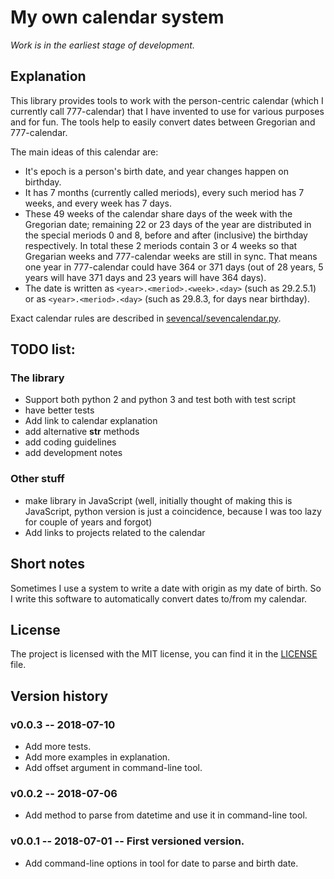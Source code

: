 # My own calendar system

*Work is in the earliest stage of development.*

## Explanation

This library provides tools to work with the person-centric calendar (which I currently call 777-calendar) that I have invented to use for various purposes and for fun.  The tools help to easily convert dates between Gregorian and 777-calendar.

The main ideas of this calendar are:
 * It's epoch is a person's birth date, and year changes happen on birthday.
 * It has 7 months (currently called meriods), every such meriod has 7 weeks, and every week has 7 days.
 * These 49 weeks of the calendar share days of the week with the Gregorian date;  remaining 22 or 23 days of the year are distributed in the special meriods 0 and 8, before and after (inclusive) the birthday respectively.  In total these 2 meriods contain 3 or 4 weeks so that Gregarian weeks and 777-calendar weeks are still in sync.  That means one year in 777-calendar could have 364 or 371 days (out of 28 years, 5 years will have 371 days and 23 years will have 364 days).
 * The date is written as `<year>.<meriod>.<week>.<day>` (such as 29.2.5.1) or as `<year>.<meriod>.<day>` (such as 29.8.3, for days near birthday).

Exact calendar rules are described in [sevencal/sevencalendar.py](sevencal/sevencalendar.py).

## TODO list:
### The library
 * Support both python 2 and python 3 and test both with test script
 * have better tests
 * Add link to calendar explanation
 * add alternative __str__ methods
 * add coding guidelines
 * add development notes

### Other stuff
 * make library in JavaScript (well, initially thought of making this is JavaScript, python version is just a coincidence, because I was too lazy for couple of years and forgot)
 * Add links to projects related to the calendar

## Short notes

Sometimes I use a system to write a date with origin as my date of birth.  So I write this software to automatically convert dates to/from my calendar.

## License

The project is licensed with the MIT license, you can find it in the [LICENSE](LICENSE) file.

## Version history

### v0.0.3 -- 2018-07-10
 * Add more tests.
 * Add more examples in explanation.
 * Add offset argument in command-line tool.

### v0.0.2 -- 2018-07-06
 * Add method to parse from datetime and use it in command-line tool.

### v0.0.1 -- 2018-07-01 -- First versioned version.
 * Add command-line options in tool for date to parse and birth date.
